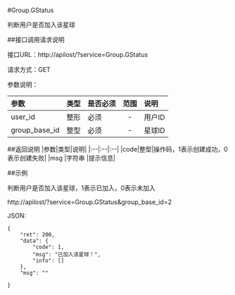 #Group.GStatus

判断用户是否加入该星球

##接口调用请求说明

接口URL：http://apilost/?service=Group.GStatus

请求方式：GET

参数说明：

|参数|类型|是否必须|范围|说明|
|:--|:--|:--|:--:|:--|
|user_id|整形|必须|-|用户ID|
|group_base_id|整型|必须|-|星球ID|

##返回说明
|参数|类型|说明|
|:--|:--|:--|
|code|整型|操作码，1表示创建成功，0表示创建失败|
|msg                  |字符串 |提示信息|

##示例

判断用户是否加入该星球，1表示已加入，0表示未加入

http://apilost/?service=Group.GStatus&group_base_id=2

JSON:
    
    {    
        "ret": 200,    
        "data": {    
            "code": 1,    
            "msg": "已加入该星球！",    
            "info": []
        },
        "msg": ""

    }
